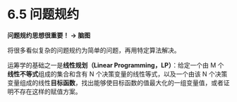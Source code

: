 # 6.5 问题规约

**问题规约思想很重要！ -> 脑图**

将很多看似复杂的问题规约为简单的问题，再用特定算法解决。


运筹学的基础之一是**线性规划（Linear Programming，LP）**：给定一个由 M 个**线性不等式**组成的集合和含有 N 个决策变量的线性等式，以及一个由该 N 个决策变量组成的线性**目标函数**，找出能够使目标函数的值最大化的一组变量值，或者证明不存在这样的赋值方案。

